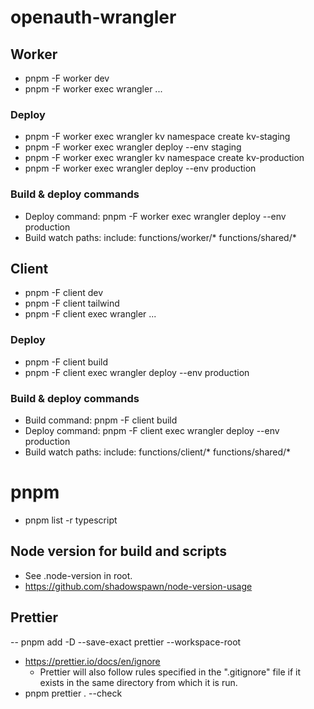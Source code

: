 # openauth-wrangler

## Worker

- pnpm -F worker dev
- pnpm -F worker exec wrangler ...

### Deploy

- pnpm -F worker exec wrangler kv namespace create kv-staging
- pnpm -F worker exec wrangler deploy --env staging
- pnpm -F worker exec wrangler kv namespace create kv-production
- pnpm -F worker exec wrangler deploy --env production

### Build & deploy commands

- Deploy command: pnpm -F worker exec wrangler deploy --env production
- Build watch paths: include: functions/worker/* functions/shared/*

## Client

- pnpm -F client dev
- pnpm -F client tailwind
- pnpm -F client exec wrangler ...

### Deploy

- pnpm -F client build
- pnpm -F client exec wrangler deploy --env production

### Build & deploy commands

- Build command: pnpm -F client build
- Deploy command: pnpm -F client exec wrangler deploy --env production
- Build watch paths: include: functions/client/* functions/shared/*

# pnpm

- pnpm list -r typescript

## Node version for build and scripts

- See .node-version in root.
- https://github.com/shadowspawn/node-version-usage

## Prettier

-- pnpm add -D --save-exact prettier --workspace-root

- https://prettier.io/docs/en/ignore
  - Prettier will also follow rules specified in the ".gitignore" file if it exists in the same directory from which it is run.
- pnpm prettier . --check
